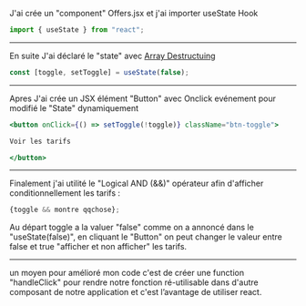 
J'ai crée un "component" Offers.jsx et j'ai importer useState Hook 

```jsx
import { useState } from "react";
```
---

En suite J'ai déclaré le "state" avec [Array Destructuing](https://developer.mozilla.org/en-US/docs/Web/JavaScript/Reference/Operators/Destructuring_assignment) 

```jsx
const [toggle, setToggle] = useState(false);
```
---

Apres J'ai crée un JSX élément "Button" avec Onclick evénement pour modifié le "State" dynamiquement

``` jsx
<button onClick={() => setToggle(!toggle)} className="btn-toggle">

Voir les tarifs

</button>
```
---

Finalement j'ai utilité le "Logical AND (&&)"  opérateur afin d'afficher conditionnellement les tarifs :

```jsx
{toggle && montre qqchose};
```

Au départ toggle a la valuer "false" comme on a annoncé dans le "useState(false)", en cliquant le "Button" on peut changer le valeur entre false et true "afficher et non afficher" les tarifs.

---
un moyen pour amélioré mon code c'est de créer une function "handleClick" pour rendre notre fonction ré-utilisable dans d'autre composant de notre application et c'est l’avantage de utiliser react.   